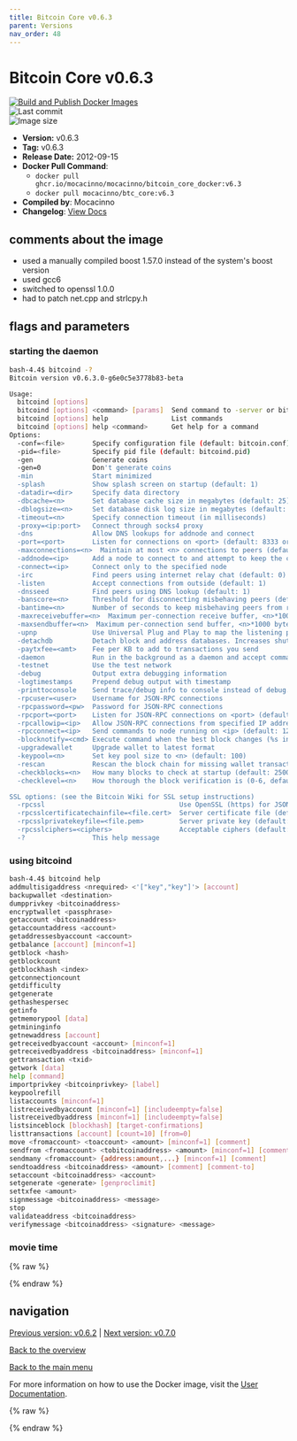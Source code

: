 ```yaml
---
title: Bitcoin Core v0.6.3
parent: Versions
nav_order: 48
---
```


# Bitcoin Core v0.6.3

[![Build and Publish Docker Images](https://github.com/mocacinno/bitcoin_core_docker/actions/workflows/build-and-publish.yml/badge.svg?branch=v6.3)](https://github.com/mocacinno/bitcoin_core_docker/actions/workflows/build-and-publish.yml)  
![Last commit](https://badgen.net/github/last-commit/mocacinno/bitcoin_core_docker/v6.3)  
![Image size](https://badgen.net/docker/size/mocacinno/btc_core/v6.3?color=green)  

- **Version:** v0.6.3
- **Tag:** v0.6.3
- **Release Date:** 2012-09-15
- **Docker Pull Command**:
  - `docker pull ghcr.io/mocacinno/mocacinno/bitcoin_core_docker:v6.3`
  - `docker pull mocacinno/btc_core:v6.3`
- **Compiled by**: Mocacinno
- **Changelog**: [View Docs](https://github.com/bitcoin/bitcoin/tree/v0.6.3/doc)

## comments about the image

- used a manually compiled boost 1.57.0 instead of the system's boost version
- used gcc6
- switched to openssl 1.0.0
- had to patch net.cpp and strlcpy.h

## flags and parameters

### starting the daemon

```bash
bash-4.4$ bitcoind -?
Bitcoin version v0.6.3.0-g6e0c5e3778b83-beta

Usage:
  bitcoind [options]
  bitcoind [options] <command> [params]  Send command to -server or bitcoind
  bitcoind [options] help                List commands
  bitcoind [options] help <command>      Get help for a command
Options:
  -conf=<file>       Specify configuration file (default: bitcoin.conf)
  -pid=<file>        Specify pid file (default: bitcoind.pid)
  -gen               Generate coins
  -gen=0             Don't generate coins
  -min               Start minimized
  -splash            Show splash screen on startup (default: 1)
  -datadir=<dir>     Specify data directory
  -dbcache=<n>       Set database cache size in megabytes (default: 25)
  -dblogsize=<n>     Set database disk log size in megabytes (default: 100)
  -timeout=<n>       Specify connection timeout (in milliseconds)
  -proxy=<ip:port>   Connect through socks4 proxy
  -dns               Allow DNS lookups for addnode and connect
  -port=<port>       Listen for connections on <port> (default: 8333 or testnet: 18333)
  -maxconnections=<n>  Maintain at most <n> connections to peers (default: 125)
  -addnode=<ip>      Add a node to connect to and attempt to keep the connection open
  -connect=<ip>      Connect only to the specified node
  -irc               Find peers using internet relay chat (default: 0)
  -listen            Accept connections from outside (default: 1)
  -dnsseed           Find peers using DNS lookup (default: 1)
  -banscore=<n>      Threshold for disconnecting misbehaving peers (default: 100)
  -bantime=<n>       Number of seconds to keep misbehaving peers from reconnecting (default: 86400)
  -maxreceivebuffer=<n>  Maximum per-connection receive buffer, <n>*1000 bytes (default: 10000)
  -maxsendbuffer=<n>  Maximum per-connection send buffer, <n>*1000 bytes (default: 10000)
  -upnp              Use Universal Plug and Play to map the listening port (default: 0)
  -detachdb          Detach block and address databases. Increases shutdown time (default: 0)
  -paytxfee=<amt>    Fee per KB to add to transactions you send
  -daemon            Run in the background as a daemon and accept commands
  -testnet           Use the test network
  -debug             Output extra debugging information
  -logtimestamps     Prepend debug output with timestamp
  -printtoconsole    Send trace/debug info to console instead of debug.log file
  -rpcuser=<user>    Username for JSON-RPC connections
  -rpcpassword=<pw>  Password for JSON-RPC connections
  -rpcport=<port>    Listen for JSON-RPC connections on <port> (default: 8332)
  -rpcallowip=<ip>   Allow JSON-RPC connections from specified IP address
  -rpcconnect=<ip>   Send commands to node running on <ip> (default: 127.0.0.1)
  -blocknotify=<cmd> Execute command when the best block changes (%s in cmd is replaced by block hash)
  -upgradewallet     Upgrade wallet to latest format
  -keypool=<n>       Set key pool size to <n> (default: 100)
  -rescan            Rescan the block chain for missing wallet transactions
  -checkblocks=<n>   How many blocks to check at startup (default: 2500, 0 = all)
  -checklevel=<n>    How thorough the block verification is (0-6, default: 1)

SSL options: (see the Bitcoin Wiki for SSL setup instructions)
  -rpcssl                                  Use OpenSSL (https) for JSON-RPC connections
  -rpcsslcertificatechainfile=<file.cert>  Server certificate file (default: server.cert)
  -rpcsslprivatekeyfile=<file.pem>         Server private key (default: server.pem)
  -rpcsslciphers=<ciphers>                 Acceptable ciphers (default: TLSv1+HIGH:!SSLv2:!aNULL:!eNULL:!AH:!3DES:@STRENGTH)
  -?                 This help message
```

### using bitcoind

```bash
bash-4.4$ bitcoind help
addmultisigaddress <nrequired> <'["key","key"]'> [account]
backupwallet <destination>
dumpprivkey <bitcoinaddress>
encryptwallet <passphrase>
getaccount <bitcoinaddress>
getaccountaddress <account>
getaddressesbyaccount <account>
getbalance [account] [minconf=1]
getblock <hash>
getblockcount
getblockhash <index>
getconnectioncount
getdifficulty
getgenerate
gethashespersec
getinfo
getmemorypool [data]
getmininginfo
getnewaddress [account]
getreceivedbyaccount <account> [minconf=1]
getreceivedbyaddress <bitcoinaddress> [minconf=1]
gettransaction <txid>
getwork [data]
help [command]
importprivkey <bitcoinprivkey> [label]
keypoolrefill
listaccounts [minconf=1]
listreceivedbyaccount [minconf=1] [includeempty=false]
listreceivedbyaddress [minconf=1] [includeempty=false]
listsinceblock [blockhash] [target-confirmations]
listtransactions [account] [count=10] [from=0]
move <fromaccount> <toaccount> <amount> [minconf=1] [comment]
sendfrom <fromaccount> <tobitcoinaddress> <amount> [minconf=1] [comment] [comment-to]
sendmany <fromaccount> {address:amount,...} [minconf=1] [comment]
sendtoaddress <bitcoinaddress> <amount> [comment] [comment-to]
setaccount <bitcoinaddress> <account>
setgenerate <generate> [genproclimit]
settxfee <amount>
signmessage <bitcoinaddress> <message>
stop
validateaddress <bitcoinaddress>
verifymessage <bitcoinaddress> <signature> <message>
```

### movie time

{% raw %}
<link rel="stylesheet" href="https://mocacinno.com/asciinema-player.css">
   <div id="fullnode"></div>
   <script src="https://mocacinno.com/asciinema-player.min.js"></script>
   <script>
      AsciinemaPlayer.create('./casts/v0.6.3.cast', document.getElementById('fullnode'));
   </script>
{% endraw %}

## navigation

[Previous version: v0.6.2](./v6.2.md) | [Next version: v0.7.0](./v7.0.md)

[Back to the overview](./Readme.md)

[Back to the main menu](../Readme.md)

For more information on how to use the Docker image, visit the [User Documentation](../userdocs/Readme.md).

<!-- Google tag (gtag.js) -->
{% raw %}
<script async src="https://www.googletagmanager.com/gtag/js?id=G-BPC6NC6FF9"></script>
<script>
  window.dataLayer = window.dataLayer || [];
  function gtag(){dataLayer.push(arguments);}
  gtag('js', new Date());
  gtag('config', 'G-BPC6NC6FF9');
</script>
{% endraw %}
